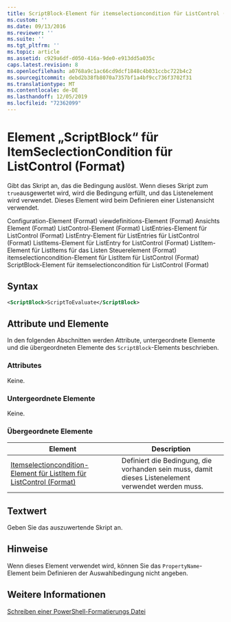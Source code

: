 ```yaml
---
title: ScriptBlock-Element für itemselectioncondition für ListControl (Format) | Microsoft-Dokumentation
ms.custom: ''
ms.date: 09/13/2016
ms.reviewer: ''
ms.suite: ''
ms.tgt_pltfrm: ''
ms.topic: article
ms.assetid: c929a6df-d050-416a-9de0-e913dd5a035c
caps.latest.revision: 8
ms.openlocfilehash: a0768a9c1ac66cd9dcf1848c4b031ccbc722b4c2
ms.sourcegitcommit: debd2b38fb8070a7357bf1a4bf9cc736f3702f31
ms.translationtype: MT
ms.contentlocale: de-DE
ms.lasthandoff: 12/05/2019
ms.locfileid: "72362099"
---
```

# <a name="scriptblock-element-for-itemselectioncondition-for-listcontrol-format"></a>Element „ScriptBlock“ für ItemSeclectionCondition für ListControl (Format)

Gibt das Skript an, das die Bedingung auslöst. Wenn dieses Skript zum `true`ausgewertet wird, wird die Bedingung erfüllt, und das Listenelement wird verwendet. Dieses Element wird beim Definieren einer Listenansicht verwendet.

Configuration-Element (Format) viewdefinitions-Element (Format) Ansichts Element (Format) ListControl-Element (Format) ListEntries-Element für ListControl (Format) ListEntry-Element für ListEntries für ListControl (Format) ListItems-Element für ListEntry for ListControl (Format) ListItem-Element für ListItems für das Listen Steuerelement (Format) itemselectioncondition-Element für ListItem für ListControl (Format) ScriptBlock-Element für itemselectioncondition für ListControl (Format)

## <a name="syntax"></a>Syntax

```xml
<ScriptBlock>ScriptToEvaluate</ScriptBlock>
```

## <a name="attributes-and-elements"></a>Attribute und Elemente

In den folgenden Abschnitten werden Attribute, untergeordnete Elemente und die übergeordneten Elemente des `ScriptBlock`-Elements beschrieben.

### <a name="attributes"></a>Attributes

Keine.

### <a name="child-elements"></a>Untergeordnete Elemente

Keine.

### <a name="parent-elements"></a>Übergeordnete Elemente

|Element|Description|
|-------------|-----------------|
|[Itemselectioncondition-Element für ListItem für ListControl (Format)](./itemselectioncondition-element-for-listitem-for-listcontrol-format.md)|Definiert die Bedingung, die vorhanden sein muss, damit dieses Listenelement verwendet werden muss.|

## <a name="text-value"></a>Textwert

Geben Sie das auszuwertende Skript an.

## <a name="remarks"></a>Hinweise

Wenn dieses Element verwendet wird, können Sie das `PropertyName`-Element beim Definieren der Auswahlbedingung nicht angeben.

## <a name="see-also"></a>Weitere Informationen

[Schreiben einer PowerShell-Formatierungs Datei](./writing-a-powershell-formatting-file.md)
